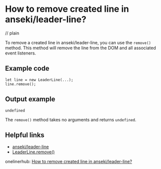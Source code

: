 # How to remove created line in anseki/leader-line?
// plain

To remove a created line in anseki/leader-line, you can use the `remove()` method. This method will remove the line from the DOM and all associated event listeners.

## Example code

```
let line = new LeaderLine(...);
line.remove();
```

## Output example

```
undefined
```

The `remove()` method takes no arguments and returns `undefined`.

## Helpful links
- [anseki/leader-line](https://github.com/anseki/leader-line)
- [LeaderLine.remove()](https://anseki.github.io/leader-line/api/LeaderLine.html#remove)

onelinerhub: [How to remove created line in anseki/leader-line?](https://onelinerhub.com/js-leaderline/how-to-remove-created-line-in-anseki-leader-line)